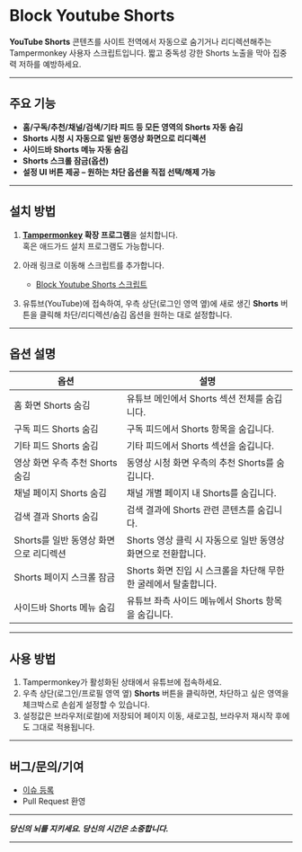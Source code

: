 # Block Youtube Shorts

**YouTube Shorts** 콘텐츠를 사이트 전역에서 자동으로 숨기거나 리디렉션해주는 Tampermonkey 사용자 스크립트입니다.
짧고 중독성 강한 Shorts 노출을 막아 집중력 저하를 예방하세요.

---

## 주요 기능

* **홈/구독/추천/채널/검색/기타 피드 등 모든 영역의 Shorts 자동 숨김**
* **Shorts 시청 시 자동으로 일반 동영상 화면으로 리디렉션**
* **사이드바 Shorts 메뉴 자동 숨김**
* **Shorts 스크롤 잠금(옵션)**
* **설정 UI 버튼 제공 – 원하는 차단 옵션을 직접 선택/해제 가능**

---

## 설치 방법

1. **[Tampermonkey](https://www.tampermonkey.net/) 확장 프로그램**을 설치합니다. <br> 혹은 애드가드 설치 프로그램도 가능합니다.

2. 아래 링크로 이동해 스크립트를 추가합니다.

   * [Block Youtube Shorts 스크립트](https://raw.githubusercontent.com/onetwohour/Block-YouTube-Shorts/main/main.user.js)

3. 유튜브(YouTube)에 접속하여, 우측 상단(로그인 영역 옆)에 새로 생긴 **Shorts** 버튼을 클릭해
   차단/리디렉션/숨김 옵션을 원하는 대로 설정합니다.

---

## 옵션 설명

| 옵션                       | 설명                                            |
| ------------------------ | --------------------------------------------- |
| 홈 화면 Shorts 숨김           | 유튜브 메인에서 Shorts 섹션 전체를 숨깁니다.               |
| 구독 피드 Shorts 숨김          | 구독 피드에서 Shorts 항목을 숨깁니다.       |
| 기타 피드 Shorts 숨김          | 기타 피드에서 Shorts 섹션을 숨깁니다.             |
| 영상 화면 우측 추천 Shorts 숨김    | 동영상 시청 화면 우측의 추천 Shorts를 숨깁니다.         |
| 채널 페이지 Shorts 숨김         | 채널 개별 페이지 내 Shorts를 숨깁니다.           |
| 검색 결과 Shorts 숨김          | 검색 결과에 Shorts 관련 콘텐츠를 숨깁니다.                   |
| Shorts를 일반 동영상 화면으로 리디렉션 | Shorts 영상 클릭 시 자동으로 일반 동영상 화면으로 전환합니다. |
| Shorts 페이지 스크롤 잠금        | Shorts 화면 진입 시 스크롤을 차단해 무한한 굴레에서 탈출합니다.      |
| 사이드바 Shorts 메뉴 숨김        | 유튜브 좌측 사이드 메뉴에서 Shorts 항목을 숨깁니다.         |

---

## 사용 방법

1. Tampermonkey가 활성화된 상태에서 유튜브에 접속하세요.
2. 우측 상단(로그인/프로필 영역 옆) **Shorts** 버튼을 클릭하면,
   차단하고 싶은 영역을 체크박스로 손쉽게 설정할 수 있습니다.
3. 설정값은 브라우저(로컬)에 저장되어 페이지 이동, 새로고침, 브라우저 재시작 후에도 그대로 적용됩니다.

---

## 버그/문의/기여

* [이슈 등록](https://github.com/onetwohour/Block-YouTube-Shorts/issues)
* Pull Request 환영

---

**_당신의 뇌를 지키세요. 당신의 시간은 소중합니다._**

---
